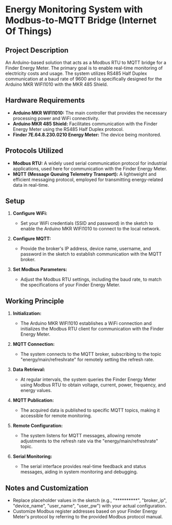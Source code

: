 # Energy Monitoring System with Modbus-to-MQTT Bridge (Internet Of Things)

## Project Description

An Arduino-based solution that acts as a Modbus RTU to MQTT bridge for a Finder Energy Meter. The primary goal is to enable real-time monitoring of electricity costs and usage. The system utilizes RS485 Half Duplex communication at a baud rate of 9600 and is specifically designed for the Arduino MKR WIFI1010 with the MKR 485 Shield.

## Hardware Requirements

- **Arduino MKR WIFI1010:** The main controller that provides the necessary processing power and WiFi connectivity.
- **Arduino MKR 485 Shield:** Facilitates communication with the Finder Energy Meter using the RS485 Half Duplex protocol.
- **Finder 7E.64.8.230.0210 Energy Meter:** The device being monitored.

## Protocols Utilized

- **Modbus RTU:** A widely used serial communication protocol for industrial applications, used here for communication with the Finder Energy Meter.
- **MQTT (Message Queuing Telemetry Transport):** A lightweight and efficient messaging protocol, employed for transmitting energy-related data in real-time.

## Setup

1. **Configure WiFi:**
   - Set your WiFi credentials (SSID and password) in the sketch to enable the Arduino MKR WIFI1010 to connect to the local network.

2. **Configure MQTT:**
   - Provide the broker's IP address, device name, username, and password in the sketch to establish communication with the MQTT broker.

3. **Set Modbus Parameters:**
   - Adjust the Modbus RTU settings, including the baud rate, to match the specifications of your Finder Energy Meter.

## Working Principle

1. **Initialization:**
   - The Arduino MKR WIFI1010 establishes a WiFi connection and initializes the Modbus RTU client for communication with the Finder Energy Meter.

2. **MQTT Connection:**
   - The system connects to the MQTT broker, subscribing to the topic "energy/main/refreshrate" for remotely setting the refresh rate.

3. **Data Retrieval:**
   - At regular intervals, the system queries the Finder Energy Meter using Modbus RTU to obtain voltage, current, power, frequency, and energy values.

4. **MQTT Publication:**
   - The acquired data is published to specific MQTT topics, making it accessible for remote monitoring.

5. **Remote Configuration:**
   - The system listens for MQTT messages, allowing remote adjustments to the refresh rate via the "energy/main/refreshrate" topic.

6. **Serial Monitoring:**
   - The serial interface provides real-time feedback and status messages, aiding in system monitoring and debugging.

## Notes and Customization

- Replace placeholder values in the sketch (e.g., "**********", "broker_ip", "device_name", "user_name", "user_pw") with your actual configuration.
- Customize Modbus register addresses based on your Finder Energy Meter's protocol by referring to the provided Modbus protocol manual.

